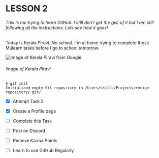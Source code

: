 # LESSON 2

###### This is me trying to learn GitHub. I still don't get the gist of it but I am still following all the instructions. Lets see how it goes! 

Today is Kerala Piravi. No school. I'm at home trying to complete these Mulearn tasks before I go to school tomorrow. 

![Image of Kerala Piravi from Google](https://www.smitcreation.com/sc/09/63252/632521.jpg)
###### Image of Kerala Piravi


```
$ git init
Initialized empty Git repository in /Users/skills/Projects/recipe-repository/.git/
```
- [x] Attempt Task 2
- [X] Create a Profile page
- [ ] Complete this Task
- [ ] Post on Discord 
- [ ] Receive Karma Points
- [ ] Learn to use GitHub Regularly 


